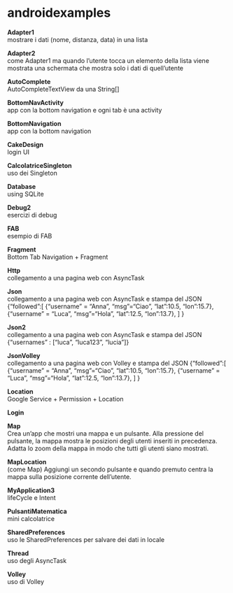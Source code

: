 # androidexamples

<b>Adapter1</b><br/>
mostrare i dati (nome, distanza, data) in una lista

<b>Adapter2</b><br/>
come Adapter1 ma quando l’utente tocca un elemento della lista viene mostrata una schermata che mostra solo i dati di quell’utente

<b>AutoComplete</b><br/>
AutoCompleteTextView da una String[]

<b>BottomNavActivity</b><br/>
app con la bottom navigation e ogni tab è una activity

<b>BottomNavigation</b><br/>
app con la bottom navigation

<b>CakeDesign</b><br/>
login UI

<b>CalcolatriceSingleton</b><br/>
uso dei Singleton

<b>Database</b><br/>
using SQLite

<b>Debug2</b><br/>
esercizi di debug

<b>FAB</b><br/>
esempio di FAB

<b>Fragment</b><br/>
Bottom Tab Navigation + Fragment

<b>Http</b><br/>
collegamento a una pagina web con AsyncTask

<b>Json</b><br/>
collegamento a una pagina web con AsyncTask e stampa del JSON
{“followed”:[ {“username” = “Anna”, “msg”=“Ciao”, “lat”:10.5, “lon”:15.7}, {“username” = “Luca”, “msg”=“Hola”, “lat”:12.5, “lon”:13.7}, ] }

<b>Json2</b><br/>
collegamento a una pagina web con AsyncTask e stampa del JSON
{“usernames” : [“luca”, “luca123”, “lucia”]}

<b>JsonVolley</b><br/>
collegamento a una pagina web con Volley e stampa del JSON
{“followed”:[ {“username” = “Anna”, “msg”=“Ciao”, “lat”:10.5, “lon”:15.7}, {“username” = “Luca”, “msg”=“Hola”, “lat”:12.5, “lon”:13.7}, ] }

<b>Location</b><br/>
Google Service + Permission + Location

<b>Login</b><br/>

<b>Map</b><br/>
Crea un’app che mostri una mappa e un pulsante. Alla pressione del pulsante, la mappa mostra le posizioni degli utenti inseriti in precedenza. Adatta lo zoom della mappa in modo che tutti gli utenti siano mostrati.

<b>MapLocation</b><br/>
(come Map) Aggiungi un secondo pulsante e quando premuto centra la mappa sulla posizione corrente dell’utente.

<b>MyApplication3</b><br/>
lifeCycle e Intent

<b>PulsantiMatematica</b><br/>
mini calcolatrice

<b>SharedPreferences</b><br/>
uso le SharedPreferences per salvare dei dati in locale

<b>Thread</b><br/>
uso degli AsyncTask

<b>Volley</b><br/>
uso di Volley
